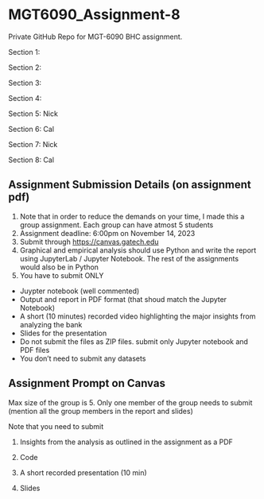 # MGT6090_Assignment-8
Private GitHub Repo for MGT-6090 BHC assignment. 

Section 1: 

Section 2: 

Section 3: 

Section 4: 


Section 5:
Nick

Section 6: 
Cal

Section 7: 
Nick

Section 8: 
Cal


## Assignment Submission Details (on assignment pdf)

1. Note that in order to reduce the demands on your time, I made this a group assignment. Each group can have atmost 5 students
2. Assignment deadline: 6:00pm on November 14, 2023
3. Submit through https://canvas.gatech.edu
4. Graphical and empirical analysis should use Python and write the report using JupyterLab / Jupyter Notebook. The rest of the assignments would also be in Python
5. You have to submit ONLY
* Juypter notebook (well commented)
* Output and report in PDF format (that shoud match the Jupyter Notebook)
* A short (10 minutes) recorded video highlighting the major insights from analyzing the bank
* Slides for the presentation
* Do not submit the files as ZIP files. submit only Jupyter notebook and PDF files
* You don’t need to submit any datasets



## Assignment Prompt on Canvas
Max size of the group is 5. Only one member of the group needs to submit (mention all the group members in the report and slides)

Note that you need to submit

1. Insights from the analysis as outlined in the assignment as a PDF

2. Code

3. A short recorded presentation (10 min)

4. Slides
